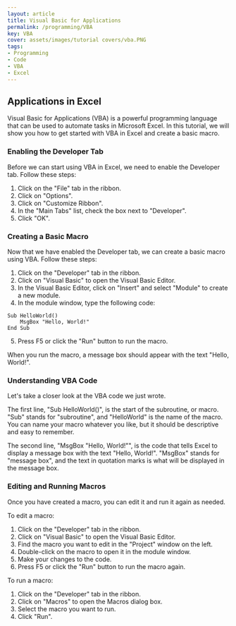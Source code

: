 ```yaml
---
layout: article
title: Visual Basic for Applications
permalink: /programming/VBA
key: VBA
cover: assets/images/tutorial covers/vba.PNG
tags: 
- Programming
- Code
- VBA
- Excel
---
```


## Applications in Excel

Visual Basic for Applications (VBA) is a powerful programming language that can be used to automate tasks in Microsoft Excel. In this tutorial, we will show you how to get started with VBA in Excel and create a basic macro.

### Enabling the Developer Tab

Before we can start using VBA in Excel, we need to enable the Developer tab. Follow these steps:

1. Click on the "File" tab in the ribbon.
2. Click on "Options".
3. Click on "Customize Ribbon".
4. In the "Main Tabs" list, check the box next to "Developer".
5. Click "OK".

### Creating a Basic Macro

Now that we have enabled the Developer tab, we can create a basic macro using VBA. Follow these steps:

1. Click on the "Developer" tab in the ribbon.
2. Click on "Visual Basic" to open the Visual Basic Editor.
3. In the Visual Basic Editor, click on "Insert" and select "Module" to create a new module.
4. In the module window, type the following code:

```vbn
Sub HelloWorld()
    MsgBox "Hello, World!"
End Sub
```

5. Press F5 or click the "Run" button to run the macro.

When you run the macro, a message box should appear with the text "Hello, World!".

### Understanding VBA Code

Let's take a closer look at the VBA code we just wrote.

The first line, "Sub HelloWorld()", is the start of the subroutine, or macro. "Sub" stands for "subroutine", and "HelloWorld" is the name of the macro. You can name your macro whatever you like, but it should be descriptive and easy to remember.

The second line, "MsgBox "Hello, World!"", is the code that tells Excel to display a message box with the text "Hello, World!". "MsgBox" stands for "message box", and the text in quotation marks is what will be displayed in the message box.

### Editing and Running Macros

Once you have created a macro, you can edit it and run it again as needed.

To edit a macro:

1. Click on the "Developer" tab in the ribbon.
2. Click on "Visual Basic" to open the Visual Basic Editor.
3. Find the macro you want to edit in the "Project" window on the left.
4. Double-click on the macro to open it in the module window.
5. Make your changes to the code.
6. Press F5 or click the "Run" button to run the macro again.

To run a macro:

1. Click on the "Developer" tab in the ribbon.
2. Click on "Macros" to open the Macros dialog box.
3. Select the macro you want to run.
4. Click "Run".
